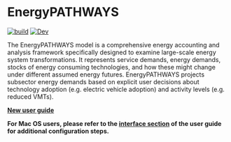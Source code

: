# EnergyPATHWAYS

[![build](https://github.com/EvolvedEnergyResearch/EnergyPATHWAYS/actions/workflows/build_test.yml/badge.svg)](https://github.com/EvolvedEnergyResearch/EnergyPATHWAYS/actions/workflows/build_test.yml)
[![Dev](https://img.shields.io/badge/docs-dev-blue.svg)](https://energypathways.readthedocs.io/en/latest/)

The EnergyPATHWAYS model is a comprehensive energy accounting and analysis framework specifically designed to examine large-scale energy system transformations. It represents service demands, energy demands, stocks of energy consuming technologies, and how these might change under different assumed energy futures. EnergyPATHWAYS projects subsector energy demands based on explicit user decisions about technology adoption (e.g. electric vehicle adoption) and activity levels (e.g. reduced VMTs).

**[New user guide](https://energypathways.readthedocs.io/en/latest/user_guide.html)**

**For Mac OS users, please refer to the [interface section](https://energypathways.readthedocs.io/en/latest/interface.html) of the user guide for additional configuration steps.**
